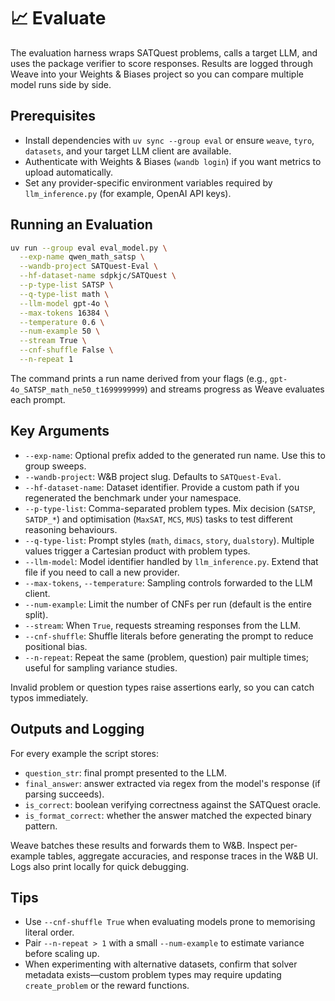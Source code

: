 # 📈 Evaluate

The evaluation harness wraps SATQuest problems, calls a target LLM, and uses the package verifier to score responses. Results are logged through Weave into your Weights & Biases project so you can compare multiple model runs side by side.

## Prerequisites

- Install dependencies with `uv sync --group eval` or ensure `weave`, `tyro`, `datasets`, and your target LLM client are available.
- Authenticate with Weights & Biases (`wandb login`) if you want metrics to upload automatically.
- Set any provider-specific environment variables required by `llm_inference.py` (for example, OpenAI API keys).

## Running an Evaluation

```bash
uv run --group eval eval_model.py \
  --exp-name qwen_math_satsp \
  --wandb-project SATQuest-Eval \
  --hf-dataset-name sdpkjc/SATQuest \
  --p-type-list SATSP \
  --q-type-list math \
  --llm-model gpt-4o \
  --max-tokens 16384 \
  --temperature 0.6 \
  --num-example 50 \
  --stream True \
  --cnf-shuffle False \
  --n-repeat 1
```

The command prints a run name derived from your flags (e.g., `gpt-4o_SATSP_math_ne50_t1699999999`) and streams progress as Weave evaluates each prompt.

## Key Arguments

- `--exp-name`: Optional prefix added to the generated run name. Use this to group sweeps.
- `--wandb-project`: W&B project slug. Defaults to `SATQuest-Eval`.
- `--hf-dataset-name`: Dataset identifier. Provide a custom path if you regenerated the benchmark under your namespace.
- `--p-type-list`: Comma-separated problem types. Mix decision (`SATSP`, `SATDP_*`) and optimisation (`MaxSAT`, `MCS`, `MUS`) tasks to test different reasoning behaviours.
- `--q-type-list`: Prompt styles (`math`, `dimacs`, `story`, `dualstory`). Multiple values trigger a Cartesian product with problem types.
- `--llm-model`: Model identifier handled by `llm_inference.py`. Extend that file if you need to call a new provider.
- `--max-tokens`, `--temperature`: Sampling controls forwarded to the LLM client.
- `--num-example`: Limit the number of CNFs per run (default is the entire split).
- `--stream`: When `True`, requests streaming responses from the LLM.
- `--cnf-shuffle`: Shuffle literals before generating the prompt to reduce positional bias.
- `--n-repeat`: Repeat the same (problem, question) pair multiple times; useful for sampling variance studies.

Invalid problem or question types raise assertions early, so you can catch typos immediately.

## Outputs and Logging

For every example the script stores:

- `question_str`: final prompt presented to the LLM.
- `final_answer`: answer extracted via regex from the model's response (if parsing succeeds).
- `is_correct`: boolean verifying correctness against the SATQuest oracle.
- `is_format_correct`: whether the answer matched the expected binary pattern.

Weave batches these results and forwards them to W&B. Inspect per-example tables, aggregate accuracies, and response traces in the W&B UI. Logs also print locally for quick debugging.

## Tips

- Use `--cnf-shuffle True` when evaluating models prone to memorising literal order.
- Pair `--n-repeat > 1` with a small `--num-example` to estimate variance before scaling up.
- When experimenting with alternative datasets, confirm that solver metadata exists—custom problem types may require updating `create_problem` or the reward functions.
